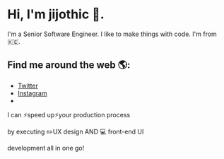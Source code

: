 # Hi, I'm  jijothic 👋.

I'm a Senior Software Engineer.  I like to make things with code. I'm from 🇰🇪.

## Find me around the web 🌎:
* [Twitter](https://twitter.com/jijothic)
* [Instagram](https://www.instagram.com)
*
<div class="landing-description" style="opacity: 1;"><p class="subtitle" style="opacity: 1; transform: none;">I can <span class="emoji" role="img" aria-label="lightning bolt icon" aria-hidden="false">⚡</span><span class="emphasis">speed up</span><span class="emoji" role="img" aria-label="a lightning bolt" aria-hidden="false">⚡</span>your production process</p><p class="subtitle" style="opacity: 1; transform: none;">by executing <span class="emoji" role="img" aria-label="pencil icon" aria-hidden="false">✏️</span><span class="emphasis">UX design</span>  AND <span class="emoji" role="img" aria-label="laptop icon" aria-hidden="false">💻</span> <span class="emphasis">front-end UI</span></p><p class="subtitle" style="opacity: 1; transform: none;">development all in one go!</p></div>
